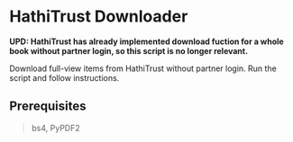 # HathiTrust Downloader

**UPD: HathiTrust has already implemented download fuction for a whole book without partner login, so this script is no longer relevant.**

Download full-view items from HathiTrust without partner login. Run the script and follow instructions.

## Prerequisites
> bs4, PyPDF2
